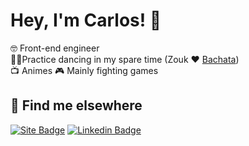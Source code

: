 # Hey, I'm Carlos! 👋

🤓 Front-end engineer <br/>
🕺🏻Practice dancing in my spare time (Zouk ❤️ [Bachata](https://web.facebook.com/watch/?v=598311827640763))<br/>
📺 Animes
🎮 Mainly fighting games<br/>

## 🔎 Find me elsewhere

[![Site Badge](https://img.shields.io/static/v1?label=🌐&message=carloshrabelo.dev&color=23303e&labelColor=576674&style=for-the-badge&)](https://carloshrabelo.dev) [![Linkedin Badge](https://img.shields.io/badge/-LinkedIn-blue?style=for-the-badge&&logo=Linkedin&logoColor=white)](https://www.linkedin.com/in/carloshrabelo)

<!--
Here are some ideas to get you started:

- 🔭 I’m currently working on ...
- 🌱 I’m currently learning ...
- 👯 I’m looking to collaborate on ...
- 🤔 I’m looking for help with ...
- 💬 Ask me about ...
- 📫 How to reach me: ...
- 😄 Pronouns: ...
- ⚡ Fun fact: ...

https://gist.github.com/rxaviers/7360908
https://github.com/alexandresanlim/Badges4-README.md-Profile
-->
